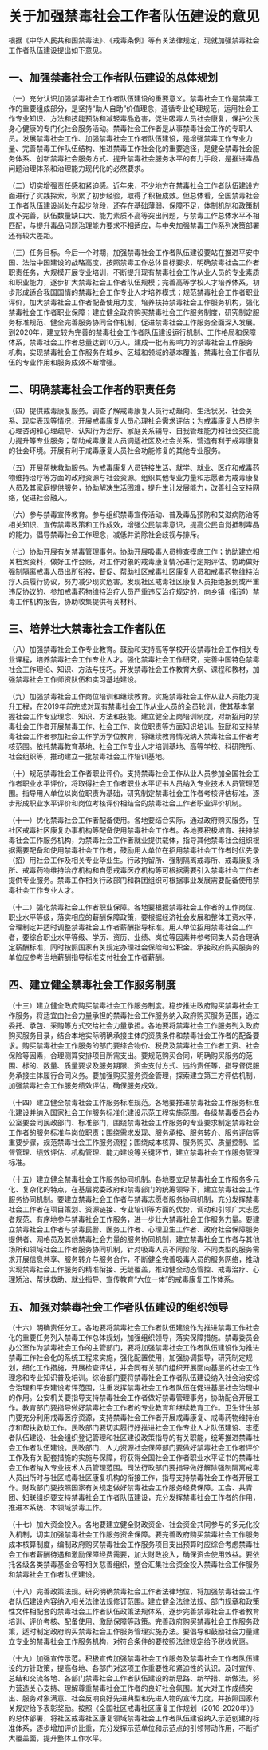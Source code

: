 # 关于加强禁毒社会工作者队伍建设的意见

根据《中华人民共和国禁毒法》、《戒毒条例》等有关法律规定，现就加强禁毒社会工作者队伍建设提出如下意见。

## 一、加强禁毒社会工作者队伍建设的总体规划

（一）充分认识加强禁毒社会工作者队伍建设的重要意义。禁毒社会工作是禁毒工作的重要组成部分，是坚持“助人自助”价值理念，遵循专业伦理规范，运用社会工作专业知识、方法和技能预防和减轻毒品危害，促进吸毒人员社会康复，保护公民身心健康的专门化社会服务活动。禁毒社会工作者是从事禁毒社会工作的专职人员。发展禁毒社会工作、加强禁毒社会工作者队伍建设，是增强禁毒工作专业力量、完善禁毒工作队伍结构、推进禁毒工作社会化的重要途径，是健全禁毒社会服务体系、创新禁毒社会服务方式、提升禁毒社会服务水平的有力手段，是推进毒品问题治理体系和治理能力现代化的必然要求。

（二）切实增强责任感和紧迫感。近年来，不少地方在禁毒社会工作者队伍建设方面进行了实践探索，积累了初步经验，取得了积极成效。但总体看，全国禁毒社会工作者队伍建设尚处在起步阶段，还存在基础薄弱、保障不足，体制机制和政策制度不完善，队伍数量缺口大、能力素质不高等突出问题，与禁毒工作总体水平不相匹配，与提升毒品问题治理能力要求不相适应，与中央加强禁毒工作系列决策部署还有较大差距。

（三）任务目标。今后一个时期，加强禁毒社会工作者队伍建设要站在推进平安中国、法治中国建设的战略高度，按照禁毒工作总体目标要求，明确禁毒社会工作者职责任务，大规模开展专业培训，不断提升现有禁毒社会工作从业人员的专业素质和职业能力，逐步扩大禁毒社会工作者队伍规模；完善高等学校人才培养体系，初步形成适合我国国情的禁毒社会工作专业人才培养模式；规范禁毒社会工作者职业评价，加大禁毒社会工作者配备使用力度，培养扶持禁毒社会工作服务机构，强化禁毒社会工作者职业保障；建立健全政府购买禁毒社会工作服务制度，研究制定服务标准规范、健全完善服务协同合作机制，促进禁毒社会工作服务全面深入发展。到2020年，建立较为完善的禁毒社会工作者队伍建设运行机制、工作格局和保障体系，禁毒社会工作者总量达到10万人，建成一批有影响力的禁毒社会工作服务机构，实现禁毒社会工作服务在城乡、区域和领域的基本覆盖，禁毒社会工作者队伍的专业作用和服务成效不断增强。

## 二、明确禁毒社会工作者的职责任务

（四）提供戒毒康复服务。调查了解戒毒康复人员行动趋向、生活状况、社会关系、现实表现等情况，开展戒毒康复人员心理社会需求评估；为戒毒康复人员提供心理咨询和心理疏导、认知行为治疗、家庭关系辅导、自我管理能力和社会交往能力提升等专业服务；帮助戒毒康复人员调适社区及社会关系，营造有利于戒毒康复的社会环境。开展有利于戒毒康复人员社会功能修复的其他专业服务。

（五）开展帮扶救助服务。为戒毒康复人员链接生活、就学、就业、医疗和戒毒药物维持治疗等方面的政府资源与社会资源。组织其他专业力量和志愿者为戒毒康复人员及其家庭提供服务，协助解决生活困难，提升生计发展能力，改善社会支持网络，促进社会融入。

（六）参与禁毒宣传教育。参与组织禁毒宣传活动、普及毒品预防和艾滋病防治等相关知识、宣传禁毒政策和工作成效，增强公民禁毒意识，提高公民自觉抵制毒品的能力。倡导禁毒社会工作理念，减低并消除社会歧视与排斥。

（七）协助开展有关禁毒管理事务。协助开展吸毒人员排查摸底工作；协助建立相关档案资料，做好工作台账，对工作对象的戒毒康复情况进行定期评估。协助做好强制隔离戒毒人员出所衔接，督促、帮助社区戒毒社区康复人员和戒毒药物维持治疗人员履行协议，努力减少现实危害。发现社区戒毒社区康复人员拒绝报到或严重违反协议的、参加戒毒药物维持治疗人员严重违反治疗规定的，向乡镇（街道）禁毒工作机构报告，协助收集提供有关材料。

## 三、培养壮大禁毒社会工作者队伍

（八）加强禁毒社会工作专业教育。鼓励和支持高等学校开设禁毒社会工作相关专业课程，培养禁毒社会工作专业人才。强化禁毒社会工作研究，完善中国特色禁毒社会工作理论、知识、方法与技巧。开发禁毒社会工作教育大纲、课程和教材，加强禁毒社会工作师资队伍和实习基地建设。

（九）加强禁毒社会工作岗位培训和继续教育。实施禁毒社会工作从业人员能力提升工程，在2019年前完成对现有禁毒社会工作从业人员的全员轮训，使其基本掌握社会工作专业理念、知识、方法和技能。建立健全上岗培训制度，对新招用的禁毒社会工作者开展禁毒工作、社会工作、岗位职责等方面知识培训。鼓励和支持禁毒社会工作者参加社会工作学历学位教育，将继续教育情况纳入禁毒社会工作者考核范围。依托禁毒教育基地、社会工作专业人才培训基地、高等学校、科研院所、社会组织等，推动建立一批禁毒社会工作培训基地。

（十）规范禁毒社会工作者职业评价。支持禁毒社会工作从业人员参加全国社会工作者职业水平评价，将取得社会工作者职业水平证书人员纳入专业技术人员管理范围。指导用人单位以岗位职责为基础，研究制定禁毒社会工作者考核评估标准，逐步形成职业水平评价和岗位考核评价相结合的禁毒社会工作者职业评价机制。

（十一）优化禁毒社会工作者配备使用。各地要结合实际，通过政府购买服务，在社区戒毒社区康复办事机构等配备使用禁毒社会工作者。各地要积极培育、扶持禁毒社会工作服务机构，为禁毒社会工作者就业提供载体，指导其他禁毒社会组织根据需要配备和使用禁毒社会工作者，鼓励用人单位在招用禁毒社会工作者时优先录（招）用社会工作及相关专业毕业生。行政拘留所、强制隔离戒毒所、戒毒康复场所、戒毒药物维持治疗机构和自愿戒毒医疗机构等可根据需要引入禁毒社会工作者提供专业服务。禁毒工作相关行政部门和群团组织可根据事业发展需要配备使用禁毒社会工作专业人才。

（十二）强化禁毒社会工作者职业保障。各地要根据禁毒社会工作者的工作岗位、职业水平等级，落实相应的薪酬保障政策，要根据经济社会发展和整体工资水平，合理制定并适时调整禁毒社会工作者薪酬指导标准。用人单位招用禁毒社会工作者，要综合职业水平等级、学历、资历、业绩、岗位等因素并参考同类人员合理确定薪酬标准，同时按照国家有关规定办理社会保险和公积金。承接政府购买服务的单位应参考当地薪酬指导标准支付社会工作者薪酬。

## 四、建立健全禁毒社会工作服务制度

（十三）建立健全政府购买禁毒社会工作服务制度。稳步推进政府购买禁毒社会工作服务，将适宜由社会力量承担的禁毒社会工作服务纳入政府购买服务范围，通过委托、承包、采购等方式交给社会力量承担。各地要将禁毒社会工作服务列入政府购买服务目录，结合本地实际明确承接主体的资质条件和禁毒社会工作者的配备要求。购买禁毒社会工作服务的部门要综合物价、税费及禁毒社会工作者工资、社会保险等因素，合理测算安排项目所需支出。要规范购买合同，明确购买服务的范围、标的、数量、质量要求及服务期限、资金支付方式、违约责任等，指导督促服务承接主体履行合同义务。要加强购买服务资金管理，探索建立第三方评估机制，加强禁毒社会工作服务绩效评估，确保服务成效。

（十四）建立健全禁毒社会工作服务标准规范。各地要推进禁毒社会工作服务标准化建设并纳入国家社会工作服务标准化建设示范工程实施范围。各级禁毒委员会办公室要会同民政部门、标准部门，围绕禁毒社会工作服务的专业要求制定禁毒社会工作者的服务标准与岗位职责；围绕需求发现、服务承接、服务转介、服务评估等重要步骤，规范禁毒社会工作服务流程；围绕成本核算、服务购买、质量控制、监督管理、绩效评估、机构管理、能力建设等关键环节，建立禁毒社会工作服务管理标准。

（十五）建立健全禁毒社会工作服务协同机制。各地要立足禁毒社会工作服务多元化、复杂化的特点，在基层党委政府和禁毒部门的统筹领导下，建立禁毒社会工作服务协同机制。要建立禁毒社会工作者与禁毒志愿者服务协同机制，充分发挥禁毒社会工作者在项目策划、资源链接、专业培训等方面的优势，调动和引领广大志愿者规范、有序地参与禁毒社会工作服务，进一步壮大禁毒社会工作服务力量。要建立禁毒社会工作者与禁毒民警、医务工作者、心理卫生工作者、政府社会保障服务提供者、网格员及其他禁毒社会力量的服务协同机制，建立禁毒社会工作者与其他场所和领域社会工作者服务协同机制，针对吸毒人员不同阶段、不同类型的服务需求开展信息共享、服务转介与服务合作，不断健全完善吸毒人员的服务网络，推动实现禁毒社会工作服务的精准衔接、无缝覆盖，推动健全动态管控、戒毒治疗、心理矫治、帮扶救助、就业指导、宣传教育“六位一体”的戒毒康复工作体系。

## 五、加强对禁毒社会工作者队伍建设的组织领导

（十六）明确责任分工。各地要将禁毒社会工作者队伍建设作为推进禁毒工作社会化的重要任务列入禁毒工作总体规划，加强组织领导，落实保障措施。禁毒委员会办公室作为禁毒社会工作的主管部门，要将加强禁毒社会工作者队伍建设作为推进禁毒工作社会化的系统工程来实施，强化配置使用，加强协调指导，研究制定规划，细化工作措施，开展检查评估，并会同有关部门组织开展面向基层的社会工作理念和专业知识普及培训。综治部门要将禁毒社会工作者队伍建设纳入社会治安综合治理和平安建设考评范围，注重发挥禁毒社会工作者队伍在促进基层社会治理中的作用。公安机关要指导支持禁毒社会工作者做好禁毒管理事务，协助配合开展工作。教育部门要指导做好禁毒社会工作者的专业教育和继续教育工作。卫生计生部门要充分利用戒毒医疗资源，支持禁毒社会工作者开展戒毒康复、戒毒药物维持治疗和帮扶救助工作。民政部门要切实履行好推进社会工作专业人才队伍建设、志愿者队伍建设、社会组织登记管理和社区建设政策指导的有关职能，统筹推进禁毒社会工作者队伍建设。民政部门、人力资源社会保障部门要做好禁毒社会工作者评价工作及有关配套措施的实施与保障，将获得全国社会工作者职业水平证书的禁毒社会工作者纳入专业技术人员管理范围。司法行政部门要指导做好解除强制隔离戒毒人员出所时与社区戒毒社区康复机构的衔接工作，指导支持禁毒社会工作者开展工作。财政部门要按照国家有关规定做好禁毒社会工作服务经费保障。工会、共青团、妇联组织要支持禁毒社会工作者队伍建设，充分发挥禁毒社会工作者的作用，推进本系统、本领域禁毒工作。

（十七）加大资金投入。各地要建立健全财政资金、社会资金共同参与的多元化投入机制，切实加强禁毒社会工作服务资金保障。要完善政府购买禁毒社会工作服务成本核算制度，编制政府购买禁毒社会工作服务项目支出预算时应综合考虑禁毒社会工作者薪酬待遇和激励保障经费需要，加大财政投入，确保资金使用效益。要依托各级各类禁毒基金会等相关慈善组织，整合汇集社会资金投入禁毒社会工作服务和禁毒社会工作者队伍建设。

（十八）完善政策法规。研究明确禁毒社会工作者法律地位，将加强禁毒社会工作者队伍建设内容纳入相关法律法规修订范围。建立健全法律法规、部门规章和政策性文件相配套的禁毒社会工作者队伍政策法规体系，逐步完善禁毒社会工作者教育培训、评价考核、配备使用、激励保障等政策。完善政府购买禁毒社会工作服务政策，适时制定政府购买禁毒社会工作服务管理实施办法。要倡导和鼓励社会力量建立专业的禁毒社会工作服务机构，对符合条件的要按照法律规定给予税收优惠。

（十九）加强宣传示范。积极宣传加强禁毒社会工作服务及禁毒社会工作者队伍建设的方针政策，提高各地、各部门对这项工作重要性和紧迫性的认识。及时宣传、总结和交流各地、各部门禁毒社会工作者队伍建设的新思路、新举措、新做法，努力营造关心支持、理解尊重禁毒社会工作者的良好社会氛围。加大对工作成绩突出、服务对象满意、社会反响良好先进典型和先进人物的宣传力度，并按照国家有关规定给予表彰奖励。按照《全国社区戒毒社区康复工作规划（2016-2020年）》的总体部署，将社区戒毒社区康复领域禁毒社会工作者队伍建设纳入示范创建的标准体系，逐步增加评价比重，充分发挥示范单位和示范点的引领带动作用，不断扩大覆盖面，提升整体工作水平。